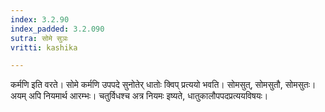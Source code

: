 ```yaml
---
index: 3.2.90
index_padded: 3.2.090
sutra: सोमे सुञः
vritti: kashika

---
```

कर्मणि इति वरते। सोमे कर्मणि उपपदे सुनोतेर् धातोः क्विप् प्रत्ययो भवति। सोमसुत्, सोमसुतौ, सोमसुतः। अयम् अपि नियमार्थ आरम्भः। चतुर्विधश्च अत्र नियमः इष्यते, धातुकालौपपदप्रत्ययविषयः।
